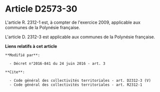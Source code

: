 # Article D2573-30

L'article R. 2312-1 est, à compter de l'exercice 2009, applicable aux communes de la Polynésie française. 

L'article D. 2312-3 est applicable aux communes de la Polynésie française.

**Liens relatifs à cet article**

	**Modifié par**:

	  - Décret n°2016-841 du 24 juin 2016 - art. 3

	**Cite**:

	  - Code général des collectivités territoriales - art. D2312-3 (V)
	  - Code général des collectivités territoriales - art. R2312-1
